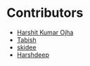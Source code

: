 # Contributors
- [Harshit Kumar Ojha](https://github.com/HarshitKumarOjha)
- [Tabish](https://github.com/mtabishk)
- [skidee](lol)
- [Harshdeep](https://github.com/Harshdeep-codes)